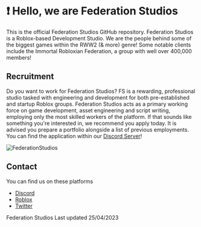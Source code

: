 # ❗ Hello, we are Federation Studios

This is the official Federation Studios GitHub repository. Federation Studios is a Roblox-based Development Studio. We are the people behind some of the biggest games within the RWW2 (& more) genre! Some notable clients include the Immortal Robloxian Federation, a group with well over 400,000 members!

## Recruitment
Do you want to work for Federation Studios? FS is a rewarding, professional studio tasked with engineering and development for both pre-established and startup Roblox groups. Federation Studios acts as a primary working force on game development, asset engineering and script writing, employing only the most skilled workers of the platform. 
If that sounds like something you're interested in, we recommend you apply today. It is advised you prepare a portfolio alongside a list of previous employments. You can find the application within our [Discord Server](https://discord.gg/federationstudios)!

![FederationStudios](https://media.discordapp.net/attachments/1019449322267492353/1100456371142541402/image_46.png?width=806&height=201)

## Contact
You can find us on these platforms
- [Discord](https://discord.gg/federationstudios)
- [Roblox](https://www.roblox.com/groups/4899462)
- [Twitter](https://twitter.com/theFedStudios)

Federation Studios
Last updated 25/04/2023
